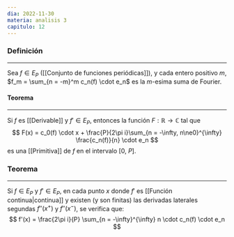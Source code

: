 ```yaml
---
dia: 2022-11-30
materia: analisis 3
capitulo: 12
---
```

### Definición
---
Sea $f \in E_P$ ([[Conjunto de funciones periódicas]]), y cada entero positivo $m$, $f_m = \sum_{n = -m}^m c_n(f) \cdot e_n$ es la $m$-esima suma de Fourier.

#### Teorema
---
Si $f$ es [[Derivable]] y $f' \in E_P$, entonces la función $F : \mathbb{R} \to \mathbb{C}$ tal que $$ F(x) = c_0(f) \cdot x + \frac{P}{2\pi i}\sum_{n = -\infty, n\ne0}^{\infty} \frac{c_n(f)}{n} \cdot e_n $$ es una [[Primitiva]] de $f$ en el intervalo $[0, ~P]$.


### Teorema
---
Si $f \in E_P$ y $f' \in E_P$, en cada punto $x$ donde $f'$ es [[Función continua|continua]] y existen (y son finitas) las derivadas laterales segundas $f''(x^+)$ y $f''(x^-)$, se verifica que: $$ f'(x) = \frac{2\pi i}{P} \sum_{n = -\infty}^{\infty} n \cdot c_n(f) \cdot e_n $$